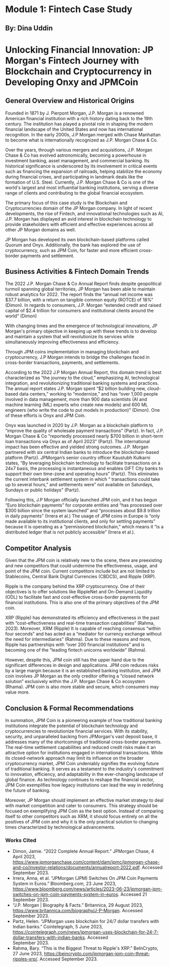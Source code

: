 # Module 1: Fintech Case Study 
## By: Dina Uddin
# Unlocking Financial Innovation: JP Morgan's Fintech Journey with Blockchain and Cryptocurrency in Developing Onxy and JPMCoin
## General Overview and Historical Origins
Founded in 1871 by J. Pierpont Morgan, J.P. Morgan is a renowned American financial institution with a rich history dating back to the 19th century. The institution has played a pivotal role in shaping the modern financial landscape of the United States and now has international recognition. 
In the early 2000s, J.P Morgan merged with Chase Manhattan to become what is internationally recognized as J.P. Morgan Chase & Co.

Over the years, through various mergers and acquisitions, J.P. Morgan Chase & Co has evolved astronomically, becoming a powerhouse in investment banking, asset management, and commercial banking. Its historical significance is underscored by its involvement in critical events such as financing the expansion of railroads, helping stabilize the economy during financial crises, and participating in landmark deals like the formation of U.S. Steel. 
Currently, J.P. Morgan Chase & Co is one of the world's largest and most influential banking institutions, serving a diverse range of clients and contributing to the global financial ecosystem.

The primary focus of this case study is the Blockchain and Cryptocurrencies domain of the JP Morgan company. In light of recent developments, the rise of Fintech, and innovational technologies such as AI, J.P. Morgan has displayed an avid interest in blockchain technology to provide stakeholders with efficient and effective experiences across all other JP Morgan domains as well. 

JP Morgan has developed its own blockchain-based platforms called Quorum and Onyx. Additionally, the bank has explored the use of cryptocurrency, such as JPM Coin, for faster and more efficient cross-border payments and settlement.
## Business Activities & Fintech Domain Trends
The 2022 J.P. Morgan Chase & Co Annual Report finds despite geopolitical turmoil spanning global territories, JP Morgan has been able to maintain robust analytics for 2022. The report finds the “annual net income was $37.7 billion, with a return on tangible common equity (ROTCE) of 18%” (Dimon). In regards to consumers, J.P. Morgan “extended credit and raised capital of $2.4 trillion for consumers and institutional clients around the world” (Dimon) 

With changing times and the emergence of technological innovations, JP Morgan's primary objective in keeping up with these trends is to develop and maintain a system that will revolutionize its services while simultaneously improving effectiveness and efficiency. 

Through JPM coins implementation in managing blockchain and cryptocurrency, J.P Morgan intends to bridge the challenges faced in cross-border transactions, payments, and settlements. 

According to the 2022 J.P Morgan Annual Report, this domain trend is best characterized as “the journey to the cloud,” emphasizing AI, technological integration, and revolutionizing traditional banking systems and practices. The annual report states J.P. Morgan spent  “$2 billion building new, cloud-based data centers,” working to “modernize,” and has “over 1,000 people involved in data management, more than 900 data scientists (AI and machine learning (ML) experts who create new models) and 600 ML engineers (who write the code to put models in production)” (Dimon). One of these efforts is Onyx and JPM Coin. 

Onyx was launched in 2020 by J.P. Morgan as a blockchain platform to “improve the quality of wholesale payment transactions” (Partz). In fact, J.P. Morgan Chase & Co “reportedly processed nearly $700 billion in short-term loan transactions via Onyx as of April 2023” (Partz). The international impact has been effective and yielded strong outcomes. J.P. Morgan partnered with six central Indian banks to introduce the blockchain-based platform (Partz). JPMorgan’s senior country officer Kaustubh Kulkarni states, “By leveraging blockchain technology to facilitate transactions on a 24x7 basis, the processing is instantaneous and enables GIFT City banks to support their own time-zone and operating hours”  (Partz). This eliminates the current interbank settlement system in which “ transactions could take up to several hours,” and settlements were” not available on Saturdays, Sundays or public holidays” (Partz).

Following this, J.P Morgan officially launched JPM coin, and it has begun “Euro blockchain payments” for corporate entities and “has processed over $300 billion since the system launched” and “processes about $9.8 trillion in daily payments” (Irrera et al.) The usage of JPM coins in Europe is “only made available to its institutional clients, and only for settling payments” because it is operating as a “permissioned blockchain,” which means it  “is a distributed ledger that is not publicly accessible” (Irrera et al.).
## Competitor Analysis
Given that the JPM coin is relatively new to the scene, there are preexisting and new competitors that could undermine the effectiveness, usage, and point of the JPM coin.
Current competitors include but are not limited to Stablecoins, Central Bank Digital Currencies (CBDCS), and Ripple (XRP).

Ripple is the company behind the XRP cryptocurrency. One of their objectives is to offer solutions like RippleNet and On-Demand Liquidity (ODL) to facilitate fast and cost-effective cross-border payments for financial institutions. This is also one of the primary objectives of the JPM coin. 

XRP (Ripple) has demonstrated its efficiency and effectiveness in the past with “cost-effectiveness and real-time transaction capabilities” (Rahma, 2023). Moreover, XRM (Ripple) 
It is capable of reaching consensus “within four seconds” and has acted as a “mediator for currency exchange without the need for intermediaries” (Rahma). Due to these reasons and more, Ripple has partnerships with “over 200 financial institutions” and is becoming one of the “leading fintech unicorns worldwide” (Rahma). 

However, despite this, JPM coin still has the upper hand due to the significant differences in design and applications. JPM coin reduces risks by a large margin because it is an established banking institution, and JPM coin involves JP Morgan as the only creditor offering a “closed network solution” exclusively within the J.P. Morgan Chase & Co ecosystem (Rhama). JPM coin is also more stable and secure, which consumers may value more.
## Conclusion & Formal Recommendations
In summation,  JPM Coin is a pioneering example of how traditional banking institutions integrate the potential of blockchain technology and cryptocurrencies to revolutionize financial services. With its stability, security, and unparalleled backing from JPMorgan's vast deposit base, it addresses many of the shortcomings of traditional cross-border payments. The real-time settlement capabilities and reduced credit risks make it an attractive option for institutions engaged in international transactions. While its closed-network approach may limit its influence on the broader cryptocurrency market, JPM Coin undeniably signifies the evolving future of traditional banking. It serves as a testament to the industry's commitment to innovation, efficiency, and adaptability in the ever-changing landscape of global finance. As technology continues to reshape the financial sector, JPM Coin exemplifies how legacy institutions can lead the way in redefining the future of banking.

Moreover, JP Morgan should implement an effective market strategy to deal with market competition and cater to consumers. This strategy should be focused on exemplifying JPM Coin as the best option. Instead of comparing itself to other competitors such as XRM, it should focus entirely on all the positives of JPM coin and why it is the only practical solution to changing times characterized by technological advancements.

### Works Cited
* Dimon, Jamie. “2022 Complete Annual Report.” JPMorgan Chase, 4 April 2023, https://www.jpmorganchase.com/content/dam/jpmc/jpmorgan-chase-and-co/investor-relations/documents/annualreport-2022.pdf. Accessed September 2023.
* Irrera, Anna, et al. “JPMorgan (JPM) Switches On JPM Coin Payments System in Euros.” Bloomberg.com, 23 June 2023, https://www.bloomberg.com/news/articles/2023-06-23/jpmorgan-jpm-switches-on-jpm-coin-payments-system-in-euros. 
  Accessed 21 September 2023.
* “J.P. Morgan | Biography & Facts.” Britannica, 29 August 2023, https://www.britannica.com/biography/J-P-Morgan. Accessed September 2023.
* Partz, Helen. “JPMorgan uses blockchain for 24/7 dollar transfers with Indian banks.” Cointelegraph, 5 June 2023, https://cointelegraph.com/news/jpmorgan-uses-blockchain-for-24-7-dollar-transfers-with-indian-banks. Accessed   
  September 2023.
* Rahma, Bary. “This is the Biggest Threat to Ripple's XRP.” BeInCrypto, 27 June 2023, https://beincrypto.com/jpmorgan-jpm-coin-threat-ripples-xrp/. Accessed September 2023.




